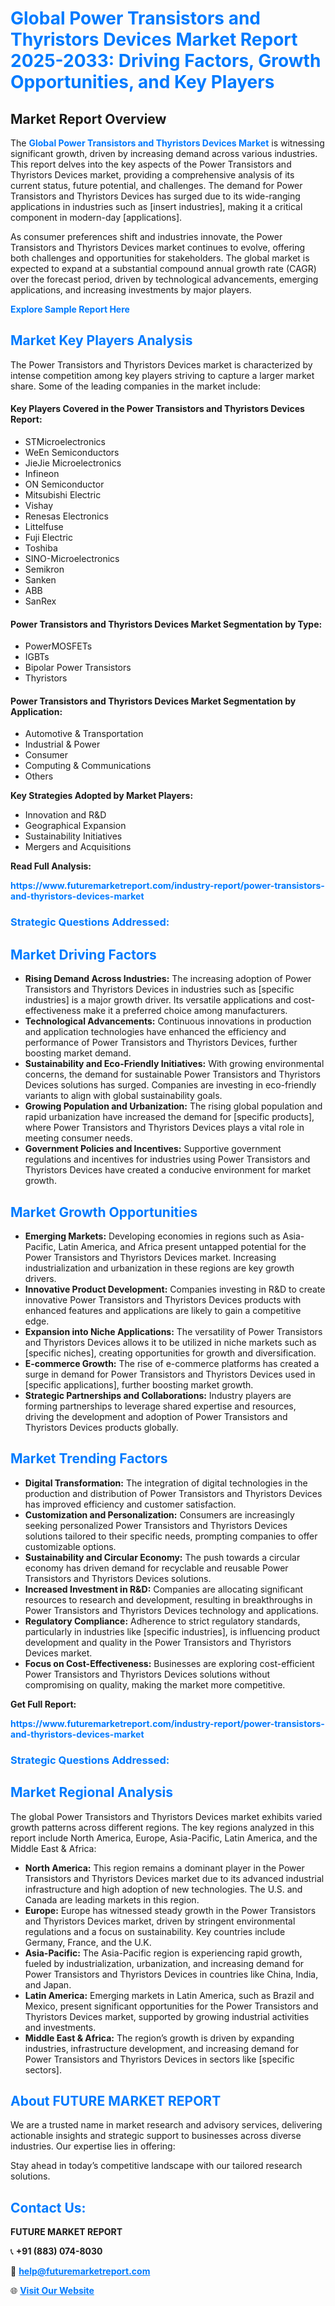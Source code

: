 <h1 style="color: #007BFF;">Global Power Transistors and Thyristors Devices Market Report 2025-2033: Driving Factors, Growth Opportunities, and Key Players</h1>

<section id="overview">
<h2>Market Report Overview</h2>
<p>The <a href="https://www.futuremarketreport.com/industry-report/power-transistors-and-thyristors-devices-market" style="color: #007BFF; text-decoration: none;"><strong>Global Power Transistors and Thyristors Devices Market</strong></a> is witnessing significant growth, driven by increasing demand across various industries. This report delves into the key aspects of the Power Transistors and Thyristors Devices market, providing a comprehensive analysis of its current status, future potential, and challenges. The demand for Power Transistors and Thyristors Devices has surged due to its wide-ranging applications in industries such as [insert industries], making it a critical component in modern-day [applications].</p>
<p>As consumer preferences shift and industries innovate, the Power Transistors and Thyristors Devices market continues to evolve, offering both challenges and opportunities for stakeholders. The global market is expected to expand at a substantial compound annual growth rate (CAGR) over the forecast period, driven by technological advancements, emerging applications, and increasing investments by major players.</p>
</section>

<section id="overview">
<p><a href="https://www.futuremarketreport.com/request-sample/reportId=42879" style="color: #007BFF; text-decoration: none;"><strong>Explore Sample Report Here</strong></a></p>
</section>

<section id="key-players">
<h2 style="color: #007BFF;">Market Key Players Analysis</h2>
<p>The Power Transistors and Thyristors Devices market is characterized by intense competition among key players striving to capture a larger market share. Some of the leading companies in the market include:</p>
<h4>Key Players Covered in the Power Transistors and Thyristors Devices Report:</h4>
<ul><li>STMicroelectronics</li><li>WeEn Semiconductors</li><li>JieJie Microelectronics</li><li>Infineon</li><li>ON Semiconductor</li><li>Mitsubishi Electric</li><li>Vishay</li><li>Renesas Electronics</li><li>Littelfuse</li><li>Fuji Electric</li><li>Toshiba</li><li>SINO-Microelectronics</li><li>Semikron</li><li>Sanken</li><li>ABB</li><li>SanRex</li></ul>
<h4>Power Transistors and Thyristors Devices Market Segmentation by Type:</h4>
<ul><li>PowerMOSFETs</li><li>IGBTs</li><li>Bipolar Power Transistors</li><li>Thyristors</li></ul>

<h4>Power Transistors and Thyristors Devices Market Segmentation by Application:</h4>
<ul><li>Automotive &amp; Transportation</li><li>Industrial &amp; Power</li><li>Consumer</li><li>Computing &amp; Communications</li><li>Others</li></ul>
<p><strong>Key Strategies Adopted by Market Players:</strong></p>
<ul>
<li>Innovation and R&D</li>
<li>Geographical Expansion</li>
<li>Sustainability Initiatives</li>
<li>Mergers and Acquisitions</li>
</ul>
</section>

<section>
<p><strong>Read Full Analysis: </strong></p><a href="https://www.futuremarketreport.com/industry-report/power-transistors-and-thyristors-devices-market" style="color: #007BFF; text-decoration: none;"><strong>https://www.futuremarketreport.com/industry-report/power-transistors-and-thyristors-devices-market</strong></a>
<h3 style="color: #007BFF;">Strategic Questions Addressed:</h3>
</section>

<section id="driving-factors">
<h2 style="color: #007BFF;">Market Driving Factors</h2>
<ul>
<li><strong>Rising Demand Across Industries:</strong> The increasing adoption of Power Transistors and Thyristors Devices in industries such as [specific industries] is a major growth driver. Its versatile applications and cost-effectiveness make it a preferred choice among manufacturers.</li>
<li><strong>Technological Advancements:</strong> Continuous innovations in production and application technologies have enhanced the efficiency and performance of Power Transistors and Thyristors Devices, further boosting market demand.</li>
<li><strong>Sustainability and Eco-Friendly Initiatives:</strong> With growing environmental concerns, the demand for sustainable Power Transistors and Thyristors Devices solutions has surged. Companies are investing in eco-friendly variants to align with global sustainability goals.</li>
<li><strong>Growing Population and Urbanization:</strong> The rising global population and rapid urbanization have increased the demand for [specific products], where Power Transistors and Thyristors Devices plays a vital role in meeting consumer needs.</li>
<li><strong>Government Policies and Incentives:</strong> Supportive government regulations and incentives for industries using Power Transistors and Thyristors Devices have created a conducive environment for market growth.</li>
</ul>
</section>

<section id="growth-opportunities">
<h2 style="color: #007BFF;">Market Growth Opportunities</h2>
<ul>
<li><strong>Emerging Markets:</strong> Developing economies in regions such as Asia-Pacific, Latin America, and Africa present untapped potential for the Power Transistors and Thyristors Devices market. Increasing industrialization and urbanization in these regions are key growth drivers.</li>
<li><strong>Innovative Product Development:</strong> Companies investing in R&D to create innovative Power Transistors and Thyristors Devices products with enhanced features and applications are likely to gain a competitive edge.</li>
<li><strong>Expansion into Niche Applications:</strong> The versatility of Power Transistors and Thyristors Devices allows it to be utilized in niche markets such as [specific niches], creating opportunities for growth and diversification.</li>
<li><strong>E-commerce Growth:</strong> The rise of e-commerce platforms has created a surge in demand for Power Transistors and Thyristors Devices used in [specific applications], further boosting market growth.</li>
<li><strong>Strategic Partnerships and Collaborations:</strong> Industry players are forming partnerships to leverage shared expertise and resources, driving the development and adoption of Power Transistors and Thyristors Devices products globally.</li>
</ul>
</section>

<section id="trending-factors">
<h2 style="color: #007BFF;">Market Trending Factors</h2>
<ul>
<li><strong>Digital Transformation:</strong> The integration of digital technologies in the production and distribution of Power Transistors and Thyristors Devices has improved efficiency and customer satisfaction.</li>
<li><strong>Customization and Personalization:</strong> Consumers are increasingly seeking personalized Power Transistors and Thyristors Devices solutions tailored to their specific needs, prompting companies to offer customizable options.</li>
<li><strong>Sustainability and Circular Economy:</strong> The push towards a circular economy has driven demand for recyclable and reusable Power Transistors and Thyristors Devices solutions.</li>
<li><strong>Increased Investment in R&D:</strong> Companies are allocating significant resources to research and development, resulting in breakthroughs in Power Transistors and Thyristors Devices technology and applications.</li>
<li><strong>Regulatory Compliance:</strong> Adherence to strict regulatory standards, particularly in industries like [specific industries], is influencing product development and quality in the Power Transistors and Thyristors Devices market.</li>
<li><strong>Focus on Cost-Effectiveness:</strong> Businesses are exploring cost-efficient Power Transistors and Thyristors Devices solutions without compromising on quality, making the market more competitive.</li>
</ul>
</section>

<section>
<p><strong>Get Full Report: </strong></p><a href="https://www.futuremarketreport.com/industry-report/power-transistors-and-thyristors-devices-market" style="color: #007BFF; text-decoration: none;"><strong>https://www.futuremarketreport.com/industry-report/power-transistors-and-thyristors-devices-market</strong></a>
<h3 style="color: #007BFF;">Strategic Questions Addressed:</h3>
</section>


<section id="regional-analysis">
<h2 style="color: #007BFF;">Market Regional Analysis</h2>
<p>The global Power Transistors and Thyristors Devices market exhibits varied growth patterns across different regions. The key regions analyzed in this report include North America, Europe, Asia-Pacific, Latin America, and the Middle East & Africa:</p>
<ul>
<li><strong>North America:</strong> This region remains a dominant player in the Power Transistors and Thyristors Devices market due to its advanced industrial infrastructure and high adoption of new technologies. The U.S. and Canada are leading markets in this region.</li>
<li><strong>Europe:</strong> Europe has witnessed steady growth in the Power Transistors and Thyristors Devices market, driven by stringent environmental regulations and a focus on sustainability. Key countries include Germany, France, and the U.K.</li>
<li><strong>Asia-Pacific:</strong> The Asia-Pacific region is experiencing rapid growth, fueled by industrialization, urbanization, and increasing demand for Power Transistors and Thyristors Devices in countries like China, India, and Japan.</li>
<li><strong>Latin America:</strong> Emerging markets in Latin America, such as Brazil and Mexico, present significant opportunities for the Power Transistors and Thyristors Devices market, supported by growing industrial activities and investments.</li>
<li><strong>Middle East & Africa:</strong> The region’s growth is driven by expanding industries, infrastructure development, and increasing demand for Power Transistors and Thyristors Devices in sectors like [specific sectors].</li>
</ul>
</section>

<footer>
<h2 style="color: #007BFF;">About FUTURE MARKET REPORT</h2>
<p>We are a trusted name in market research and advisory services, delivering actionable insights and strategic support to businesses across diverse industries. Our expertise lies in offering:</p>

<p>Stay ahead in today’s competitive landscape with our tailored research solutions.</p>

<h2 style="color: #007BFF;">Contact Us:</h2>
<p><strong>FUTURE MARKET REPORT</strong></p>
<p>📞 <strong>+91 (883) 074-8030</strong></p>
<p>📧 <strong><a href="mailto:help@futuremarketreport.com" style="color: #007BFF;">help@futuremarketreport.com</a></strong></p>
<p>🌐 <strong><a href="https://www.futuremarketreport.com/" style="color: #007BFF;">Visit Our Website</a></strong></p>
</footer>